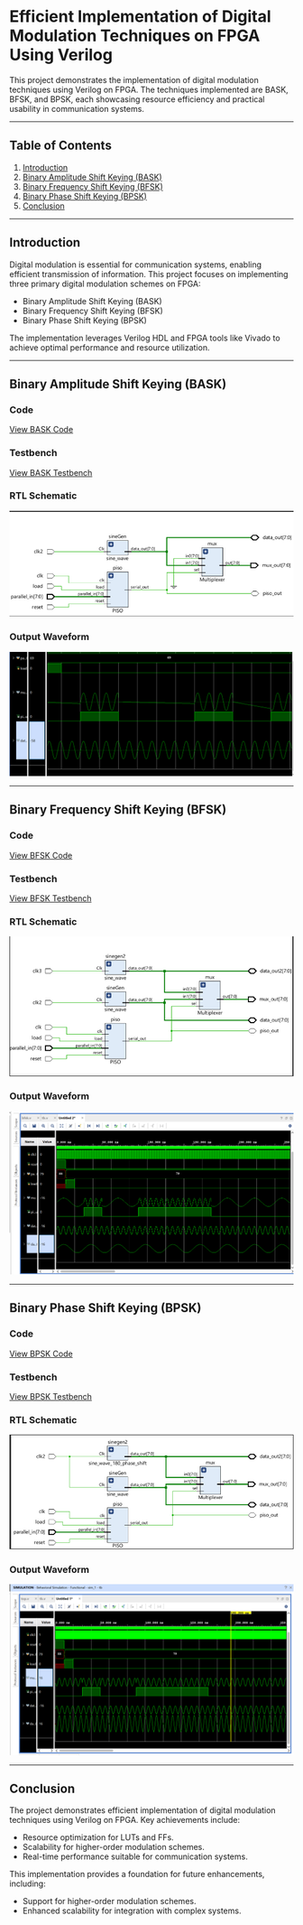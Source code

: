 # Efficient Implementation of Digital Modulation Techniques on FPGA Using Verilog

This project demonstrates the implementation of digital modulation techniques using Verilog on FPGA. The techniques implemented are BASK, BFSK, and BPSK, each showcasing resource efficiency and practical usability in communication systems.

---

## Table of Contents
1. [Introduction](#introduction)
2. [Binary Amplitude Shift Keying (BASK)](#binary-amplitude-shift-keying-bask)
3. [Binary Frequency Shift Keying (BFSK)](#binary-frequency-shift-keying-bfsk)
4. [Binary Phase Shift Keying (BPSK)](#binary-phase-shift-keying-bpsk)
5. [Conclusion](#conclusion)

---

## Introduction

Digital modulation is essential for communication systems, enabling efficient transmission of information. This project focuses on implementing three primary digital modulation schemes on FPGA:
- Binary Amplitude Shift Keying (BASK)
- Binary Frequency Shift Keying (BFSK)
- Binary Phase Shift Keying (BPSK)

The implementation leverages Verilog HDL and FPGA tools like Vivado to achieve optimal performance and resource utilization.

---

## Binary Amplitude Shift Keying (BASK)

### Code
[View BASK Code](./bask.v)

### Testbench
[View BASK Testbench](./bask_tb.v)

### RTL Schematic
![BASK RTL Schematic](./rtl_bask.png)

### Output Waveform
![BASK Output Waveform](./bask.png)

---

## Binary Frequency Shift Keying (BFSK)

### Code
[View BFSK Code](./bfsk_code.v)

### Testbench
[View BFSK Testbench](./bfsk_testbench.v)

### RTL Schematic
![BFSK RTL Schematic](./rtl_bfsk.png)

### Output Waveform
![BFSK Output Waveform](./bfsk.png)

---

## Binary Phase Shift Keying (BPSK)

### Code
[View BPSK Code](./bpsk_code.v)

### Testbench
[View BPSK Testbench](./bpsk_testbench.v)

### RTL Schematic
![BPSK RTL Schematic](./rtl_bpsk.png)

### Output Waveform
![BPSK Output Waveform](./bpsk.png)

---

## Conclusion

The project demonstrates efficient implementation of digital modulation techniques using Verilog on FPGA. Key achievements include:
- Resource optimization for LUTs and FFs.
- Scalability for higher-order modulation schemes.
- Real-time performance suitable for communication systems.

This implementation provides a foundation for future enhancements, including:
- Support for higher-order modulation schemes.
- Enhanced scalability for integration with complex systems.

